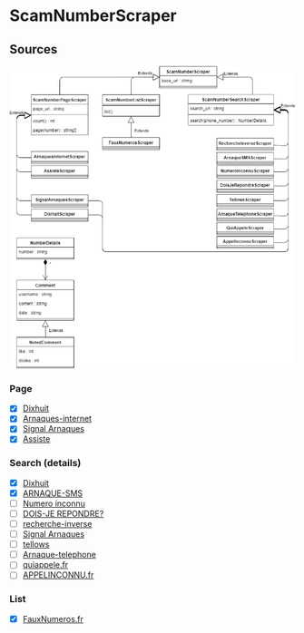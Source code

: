 # ScamNumberScraper

## Sources

![Screenshot](scamnumberscraper.png)

### Page
-   [x] [Dixhuit](http://www.dixhuit.fr)
-   [x] [Arnaques-internet](http://www.arnaques-internet.info/numero-telephone.html)
-   [x] [Signal Arnaques](https://www.signal-arnaques.com/phone-fraud)
-   [x] [Assiste](https://assiste.com/Arnaques_telephoniques/index_01.html)

### Search (details)

-   [x] [Dixhuit](http://www.dixhuit.fr)
-   [x] [ARNAQUE-SMS](https://www.arnaque-sms.com)
-   [ ] [Numero inconnu](https://www.numeroinconnu.fr)
-   [ ] [DOIS-JE REPONDRE?](https://www.doisjerepondre.fr)
-   [ ] [recherche-inverse](https://www.recherche-inverse.com)
-   [ ] [Signal Arnaques](https://www.signal-arnaques.com/phone-fraud)
-   [ ] [tellows](https://www.tellows.fr/)
-   [ ] [Arnaque-telephone](https://arnaque-telephone.com/)
-   [ ] [quiappele.fr](https://quiappele.fr/)
-   [ ] [APPELINCONNU.fr](https://appelinconnu.fr/)

### List
-   [x] [FauxNumeros.fr](http://fauxnumeros.fr)
